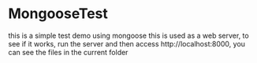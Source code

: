 # MongooseTest
this is a simple test demo using mongoose
this is used as a web server, to see if it works, run the server and then access http://localhost:8000, you can see the files in the current folder
